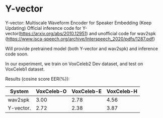 # Y-vector
Y-vector: Multiscale Waveform Encoder for Speaker Embedding
(Keep Updating)
Official inference code for Y-vector(https://arxiv.org/abs/2010.12951) and unofficial code for wav2spk (https://www.isca-speech.org/archive/Interspeech_2020/pdfs/1287.pdf)

Will provide pretrained model (both Y-vector and wav2spk) and inference code soon.

In our experiment, we train on VoxCeleb2 Dev dataset, and test on VoxCeleb1 dataset.

Results (cosine score EER(%)):

| System         |VoxCeleb-O  | VoxCeleb-E  |VoxCeleb-H | 
|------------------|------------------|------------------|------------------|
| wav2spk       | 3.00             | 2.78              | 4.56             |
| Y-vector.      | 2.72              |   2.38            | 3.87             |
